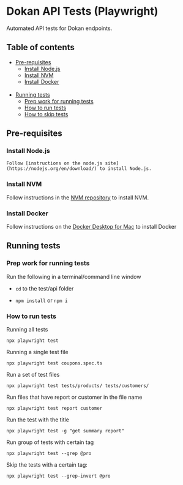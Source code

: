 # Dokan API Tests (Playwright)

Automated API tests for Dokan endpoints.

## Table of contents

*   [Pre-requisites](#pre-requisites)
    -   [Install Node.js](#install-node.js)
    -   [Install NVM](#install-nvm)
    -   [Install Docker](#install-docker)  
&nbsp;
*   [Running tests](#running-tests)
    -   [Prep work for running tests](#prep-work-for-running-tests)
    -   [How to run tests](#how-to-run-tests)
    -   [How to skip tests](#how-to-skip-tests)  
    
## Pre-requisites

### Install Node.js

    Follow [instructions on the node.js site](https://nodejs.org/en/download/) to install Node.js.

### Install NVM

Follow instructions in the [NVM repository](https://github.com/nvm-sh/nvm) to install NVM.

### Install Docker

Follow instructions on the [Docker Desktop for Mac](https://docs.docker.com/docker-for-mac/install/) to install Docker

## Running tests

### Prep work for running tests

Run the following in a terminal/command line window

-   `cd` to the test/api folder

-   `npm install` or `npm i`

### How to run tests

Running all tests

    npx playwright test


Running a single test file

    npx playwright test coupons.spec.ts


Run a set of test files

    npx playwright test tests/products/ tests/customers/


Run files that have report or customer in the file name

    npx playwright test report customer


Run the test with the title

    npx playwright test -g "get summary report"


Run group of tests with certain tag

    npx playwright test --grep @pro


Skip the tests with a certain tag:

    npx playwright test --grep-invert @pro

